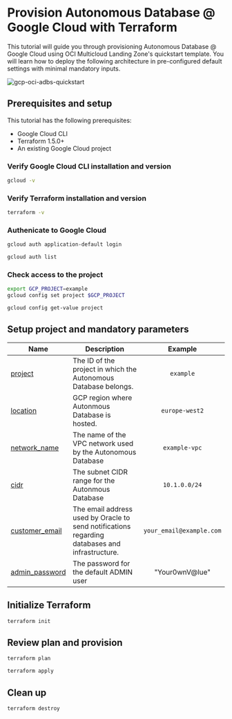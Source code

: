 # Provision Autonomous Database @ Google Cloud with Terraform

This tutorial will guide you through provisioning Autonomous Database @ Google Cloud using OCI Multicloud Landing Zone's quickstart template.
You will learn how to deploy the following architecture in pre-configured default settings with minimal mandatory inputs.

![gcp-oci-adbs-quickstart](../../images/gcp-oci-adbs-quickstart.png)

## Prerequisites and setup

This tutorial has the following prerequisites:

- Google Cloud CLI
- Terraform 1.5.0+
- An existing Google Cloud project

### Verify Google Cloud CLI installation and version

```sh
gcloud -v
```

### Verify Terraform installation and version

```sh
terraform -v
```

### Authenicate to Google Cloud
 
```sh
gcloud auth application-default login
```

```sh
gcloud auth list 
```

### Check access to the project

```sh
export GCP_PROJECT=example
gcloud config set project $GCP_PROJECT
```

```sh
gcloud config get-value project
```

## Setup project and mandatory parameters

| Name | Description | Example | 
|------|-------------|:--------:|
| <a name="input_project"></a> [project](#input\_project) | The ID of the project in which the Autonomous Database belongs. | `example` |
| <a name="input_location"></a> [location](#input\_location) | GCP region where Autonmous Database is hosted. | `europe-west2` |
| <a name="input_network_name"></a> [network\_name](#input\_network\_name) | The name of the VPC network used by the Autonomous Database | `example-vpc` |
| <a name="input_cidr"></a> [cidr](#input\_cidr) | The subnet CIDR range for the Autonmous Database | `10.1.0.0/24` |
| <a name="input_customer_email"></a> [customer\_email](#input\_customer\_email) | The email address used by Oracle to send notifications regarding databases and infrastructure. | `your_email@example.com` |
| <a name="input_admin_password"></a> [admin\_password](#input\_admin\_password) | The password for the default ADMIN user | "Your0wnV@lue" |

## Initialize Terraform 
```sh
terraform init
```

## Review plan and provision
```sh
terraform plan
```

```sh
terraform apply
```

## Clean up
```sh
terraform destroy
```